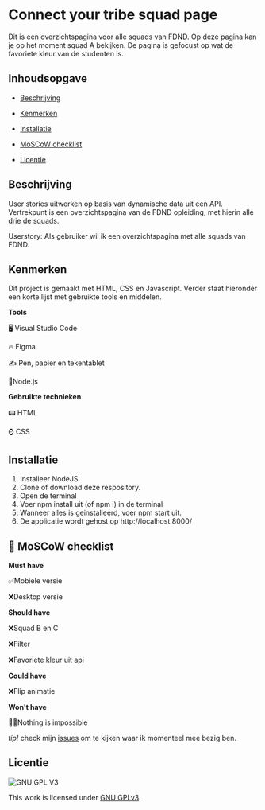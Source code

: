 # Connect your tribe squad page

Dit is een overzichtspagina voor alle squads van FDND. Op deze pagina kan je op het moment squad A bekijken. De pagina is gefocust op wat de favoriete kleur van de studenten is.

## Inhoudsopgave


* [Beschrijving](https://github.com/Demivdm/connect-your-tribe-squad-page/blob/main/README.md#beschrijving) 

* [Kenmerken](https://github.com/Demivdm/connect-your-tribe-squad-page/blob/main/README.md#kenmerken) 

* [Installatie](https://github.com/Demivdm/connect-your-tribe-squad-page/blob/main/README.md#installatie)

* [MoSCoW checklist](https://github.com/Demivdm/Plant-swap-Buurtcampus-Oost/blob/main/README.md#-moscow-checklist)

* [Licentie](https://github.com/Demivdm/connect-your-tribe-squad-page/blob/main/README.md#licentie)



## Beschrijving

User stories uitwerken op basis van dynamische data uit een API. Vertrekpunt is een overzichtspagina van de FDND opleiding, met hierin alle drie de squads.

Userstory: Als gebruiker wil ik een overzichtspagina met alle squads van FDND.

## Kenmerken

Dit project is gemaakt met HTML, CSS en Javascript. Verder staat hieronder een korte lijst met gebruikte tools en middelen.

**Tools**

🖥️ Visual Studio Code

🔥 Figma

✍ Pen, papier en tekentablet

📒Node.js

**Gebruikte technieken**

📟 HTML

⌚ CSS

## Installatie

1. Installeer NodeJS
2. Clone of download deze respository.
3. Open de terminal
4. Voer npm install uit (of npm i) in de terminal
5. Wanneer alles is geinstalleerd, voer npm start uit.
6. De applicatie wordt gehost op http://localhost:8000/


## 🎩 MoSCoW checklist

**Must have**
  
  ✅Mobiele versie
  
  ❌Desktop versie
 

**Should have**

  ❌Squad B en C
    
  ❌Filter
  
  ❌Favoriete kleur uit api

**Could have**

  ❌Flip animatie

**Won't have**

  🦸‍♀️Nothing is impossible

_tip!_ check mijn [issues](https://github.com/Demivdm/Plant-swap-Buurtcampus-Oost/issues) om te kijken waar ik momenteel mee bezig ben.

## Licentie

![GNU GPL V3](https://www.gnu.org/graphics/gplv3-127x51.png)

This work is licensed under [GNU GPLv3](./LICENSE).
